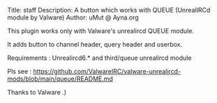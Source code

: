 Title: staff
Description: A button which works with QUEUE (UnrealIRCd module by Valware)
Author: uMut @ Ayna.org

This plugin works only with Valware's unrealircd QUEUE module.

It adds button to channel header, query header and userbox.

Requirements : Unrealircd6.* and third/queue unrealircd module

Pls see : https://github.com/ValwareIRC/valware-unrealircd-mods/blob/main/queue/README.md

Thanks to Valware .)
